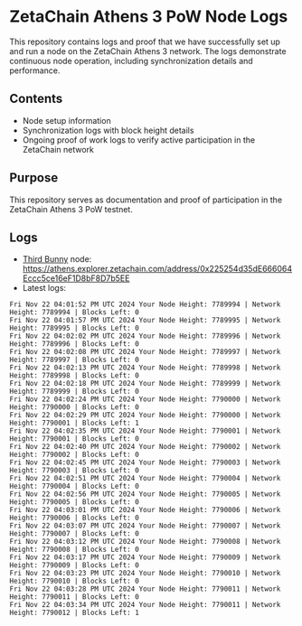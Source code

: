 # ZetaChain Athens 3 PoW Node Logs
This repository contains logs and proof that we have successfully set up and run a node on the ZetaChain Athens 3 network. The logs demonstrate continuous node operation, including synchronization details and performance.

## Contents
- Node setup information
- Synchronization logs with block height details
- Ongoing proof of work logs to verify active participation in the ZetaChain network

## Purpose
This repository serves as documentation and proof of participation in the ZetaChain Athens 3 PoW testnet.

## Logs

- [Third Bunny](https://thirdbunny.xyz/) node: https://athens.explorer.zetachain.com/address/0x225254d35dE666064Eccc5ce16eF1D8bF8D7b5EE
- Latest logs:
```
Fri Nov 22 04:01:52 PM UTC 2024 Your Node Height: 7789994 | Network Height: 7789994 | Blocks Left: 0
Fri Nov 22 04:01:57 PM UTC 2024 Your Node Height: 7789995 | Network Height: 7789995 | Blocks Left: 0
Fri Nov 22 04:02:02 PM UTC 2024 Your Node Height: 7789996 | Network Height: 7789996 | Blocks Left: 0
Fri Nov 22 04:02:08 PM UTC 2024 Your Node Height: 7789997 | Network Height: 7789997 | Blocks Left: 0
Fri Nov 22 04:02:13 PM UTC 2024 Your Node Height: 7789998 | Network Height: 7789998 | Blocks Left: 0
Fri Nov 22 04:02:18 PM UTC 2024 Your Node Height: 7789999 | Network Height: 7789999 | Blocks Left: 0
Fri Nov 22 04:02:24 PM UTC 2024 Your Node Height: 7790000 | Network Height: 7790000 | Blocks Left: 0
Fri Nov 22 04:02:29 PM UTC 2024 Your Node Height: 7790000 | Network Height: 7790001 | Blocks Left: 1
Fri Nov 22 04:02:35 PM UTC 2024 Your Node Height: 7790001 | Network Height: 7790001 | Blocks Left: 0
Fri Nov 22 04:02:40 PM UTC 2024 Your Node Height: 7790002 | Network Height: 7790002 | Blocks Left: 0
Fri Nov 22 04:02:45 PM UTC 2024 Your Node Height: 7790003 | Network Height: 7790003 | Blocks Left: 0
Fri Nov 22 04:02:51 PM UTC 2024 Your Node Height: 7790004 | Network Height: 7790004 | Blocks Left: 0
Fri Nov 22 04:02:56 PM UTC 2024 Your Node Height: 7790005 | Network Height: 7790005 | Blocks Left: 0
Fri Nov 22 04:03:01 PM UTC 2024 Your Node Height: 7790006 | Network Height: 7790006 | Blocks Left: 0
Fri Nov 22 04:03:07 PM UTC 2024 Your Node Height: 7790007 | Network Height: 7790007 | Blocks Left: 0
Fri Nov 22 04:03:12 PM UTC 2024 Your Node Height: 7790008 | Network Height: 7790008 | Blocks Left: 0
Fri Nov 22 04:03:17 PM UTC 2024 Your Node Height: 7790009 | Network Height: 7790009 | Blocks Left: 0
Fri Nov 22 04:03:23 PM UTC 2024 Your Node Height: 7790010 | Network Height: 7790010 | Blocks Left: 0
Fri Nov 22 04:03:28 PM UTC 2024 Your Node Height: 7790011 | Network Height: 7790011 | Blocks Left: 0
Fri Nov 22 04:03:34 PM UTC 2024 Your Node Height: 7790011 | Network Height: 7790012 | Blocks Left: 1
```

